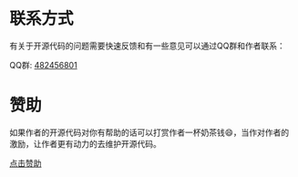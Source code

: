 # 联系方式

有关于开源代码的问题需要快速反馈和有一些意见可以通过QQ群和作者联系：

QQ群: [482456801](https://jq.qq.com/?_wv=1027&k=5mIdGO3)

# 赞助

如果作者的开源代码对你有帮助的话可以打赏作者一杯奶茶钱😄，当作对作者的激励，让作者更有动力的去维护开源代码。

[点击赞助](./sponsor.md)